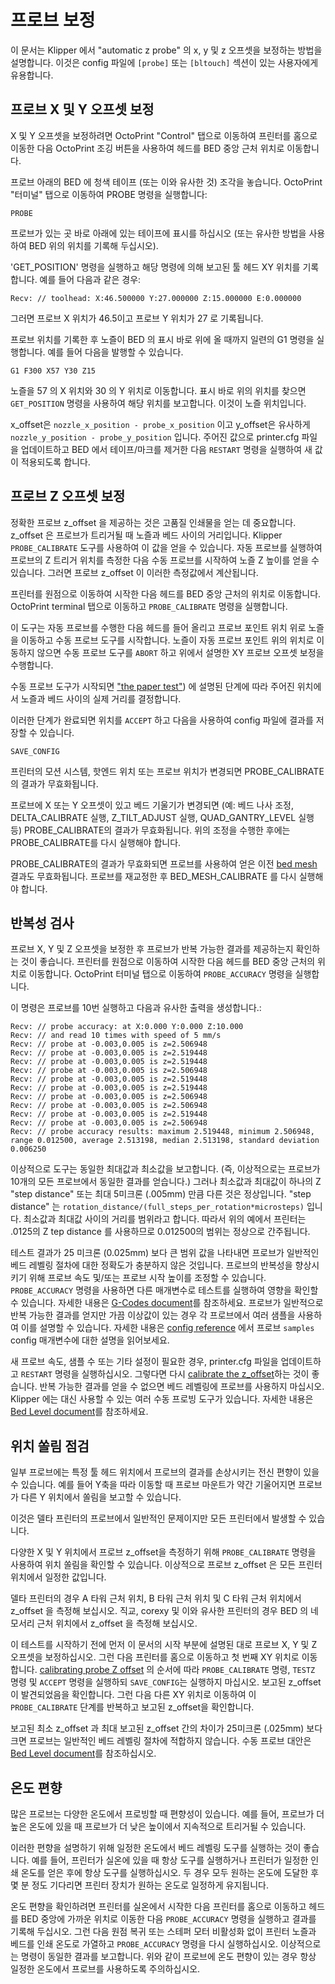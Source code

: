 # 프로브 보정

이 문서는 Klipper 에서 "automatic z probe" 의 x, y 및 
z 오프셋을 보정하는 방법을 설명합니다. 이것은 config 파일에 
`[probe]` 또는 `[bltouch]` 섹션이 있는 사용자에게 유용합니다.

## 프로브 X 및 Y 오프셋 보정

X 및 Y 오프셋을 보정하려면 OctoPrint "Control" 탭으로 이동하여 
프린터를 홈으로 이동한 다음 OctoPrint 조깅 버튼을 사용하여 헤드를 
BED 중앙 근처 위치로 이동합니다.

프로브 아래의 BED 에 청색 테이프 (또는 이와 유사한 것) 조각을 놓습니다.
OctoPrint "터미널" 탭으로 이동하여 PROBE 명령을 실행합니다:
```
PROBE
```
프로브가 있는 곳 바로 아래에 있는 테이프에 표시를 하십시오 
(또는 유사한 방법을 사용하여 BED 위의 위치를 기록해 두십시오).

'GET_POSITION' 명령을 실행하고 해당 명령에 의해 보고된 툴 헤드 
XY 위치를 기록합니다. 예를 들어 다음과 같은 경우:
```
Recv: // toolhead: X:46.500000 Y:27.000000 Z:15.000000 E:0.000000
```
그러면 프로브 X 위치가 46.5이고 프로브 Y 위치가 27 로 기록됩니다.

프로브 위치를 기록한 후 노즐이 BED 의 표시 바로 위에 올 때까지 일련의 
G1 명령을 실행합니다. 예를 들어 다음을 발행할 수 있습니다.
```
G1 F300 X57 Y30 Z15
```
노즐을 57 의 X 위치와 30 의 Y 위치로 이동합니다. 표시 바로 위의 위치를 
찾으면 `GET_POSITION` 명령을 사용하여 해당 위치를 보고합니다.
이것이 노즐 위치입니다.

x_offset은 `nozzle_x_position - probe_x_position` 이고 
y_offset은 유사하게 `nozzle_y_position - probe_y_position` 입니다.
주어진 값으로 printer.cfg 파일을 업데이트하고 BED 에서 테이프/마크를 제거한 
다음 `RESTART` 명령을 실행하여 새 값이 적용되도록 합니다.

## 프로브 Z 오프셋 보정

정확한 프로브 z_offset 을 제공하는 것은 고품질 인쇄물을 얻는 데 중요합니다.
z_offset 은 프로브가 트리거될 때 노즐과 베드 사이의 거리입니다.
Klipper `PROBE_CALIBRATE` 도구를 사용하여 이 값을 얻을 수 있습니다. 
자동 프로브를 실행하여 프로브의 Z 트리거 위치를 측정한 다음 수동 프로브를 
시작하여 노즐 Z 높이를 얻을 수 있습니다. 그러면 프로브 z_offset 이 이러한 
측정값에서 계산됩니다.

프린터를 원점으로 이동하여 시작한 다음 헤드를 BED 중앙 근처의 위치로 이동합니다.
OctoPrint terminal 탭으로 이동하고 `PROBE_CALIBRATE` 명령을 실행합니다.

이 도구는 자동 프로브를 수행한 다음 헤드를 들어 올리고 프로브 포인트 위치 
위로 노즐을 이동하고 수동 프로브 도구를 시작합니다. 노즐이 자동 프로브 포인트 
위의 위치로 이동하지 않으면 수동 프로브 도구를 `ABORT` 하고 위에서 설명한 
XY 프로브 오프셋 보정을 수행합니다.

수동 프로브 도구가 시작되면 ["the paper test"](Bed_Level.md#the-paper-test)) 에 
설명된 단계에 따라 주어진 위치에서 노즐과 베드 사이의 실제 거리를 결정합니다.

이러한 단계가 완료되면 위치를 `ACCEPT` 하고 다음을 사용하여 config 파일에 
결과를 저장할 수 있습니다.

```
SAVE_CONFIG
```

프린터의 모션 시스템, 핫엔드 위치 또는 프로브 위치가 변경되면 
PROBE_CALIBRATE 의 결과가 무효화됩니다.

프로브에 X 또는 Y 오프셋이 있고 베드 기울기가 변경되면 
(예: 베드 나사 조정, DELTA_CALIBRATE 실행, Z_TILT_ADJUST 실행, 
QUAD_GANTRY_LEVEL 실행 등) PROBE_CALIBRATE의 결과가 무효화됩니다.
위의 조정을 수행한 후에는 PROBE_CALIBRATE를 다시 실행해야 합니다.

PROBE_CALIBRATE의 결과가 무효화되면 프로브를 사용하여 얻은 이전 
[bed mesh](Bed_Mesh.md) 결과도 무효화됩니다. 프로브를 재교정한 후 
BED_MESH_CALIBRATE 를 다시 실행해야 합니다.

## 반복성 검사

프로브 X, Y 및 Z 오프셋을 보정한 후 프로브가 반복 가능한 결과를 
제공하는지 확인하는 것이 좋습니다. 프린터를 원점으로 이동하여 
시작한 다음 헤드를 BED 중앙 근처의 위치로 이동합니다.
OctoPrint 터미널 탭으로 이동하여 `PROBE_ACCURACY` 명령을 실행합니다.

이 명령은 프로브를 10번 실행하고 다음과 유사한 출력을 생성합니다.:
```
Recv: // probe accuracy: at X:0.000 Y:0.000 Z:10.000
Recv: // and read 10 times with speed of 5 mm/s
Recv: // probe at -0.003,0.005 is z=2.506948
Recv: // probe at -0.003,0.005 is z=2.519448
Recv: // probe at -0.003,0.005 is z=2.519448
Recv: // probe at -0.003,0.005 is z=2.506948
Recv: // probe at -0.003,0.005 is z=2.519448
Recv: // probe at -0.003,0.005 is z=2.519448
Recv: // probe at -0.003,0.005 is z=2.506948
Recv: // probe at -0.003,0.005 is z=2.506948
Recv: // probe at -0.003,0.005 is z=2.519448
Recv: // probe at -0.003,0.005 is z=2.506948
Recv: // probe accuracy results: maximum 2.519448, minimum 2.506948, range 0.012500, average 2.513198, median 2.513198, standard deviation 0.006250
```

이상적으로 도구는 동일한 최대값과 최소값을 보고합니다.
(즉, 이상적으로는 프로브가 10개의 모든 프로브에서 동일한 결과를 얻습니다.)
그러나 최소값과 최대값이 하나의 Z "step distance" 또는 최대 
5미크론 (.005mm) 만큼 다른 것은 정상입니다.
"step distance" 는 `rotation_distance/(full_steps_per_rotation*microsteps)` 입니다.
최소값과 최대값 사이의 거리를 범위라고 합니다. 따라서 위의 예에서 프린터는 
.0125의 Z tep distance 를 사용하므로 0.012500의 범위는 정상으로 간주됩니다.

테스트 결과가 25 미크론 (0.025mm) 보다 큰 범위 값을 나타내면 프로브가 
일반적인 베드 레벨링 절차에 대한 정확도가 충분하지 않은 것입니다.
프로브의 반복성을 향상시키기 위해 프로브 속도 및/또는 프로브 시작 높이를 
조정할 수 있습니다. `PROBE_ACCURACY` 명령을 사용하면 다른 매개변수로 
테스트를 실행하여 영향을 확인할 수 있습니다. 자세한 내용은 
[G-Codes document](G-Codes.md)를 참조하세요.
프로브가 일반적으로 반복 가능한 결과를 얻지만 가끔 이상값이 있는 경우 
각 프로브에서 여러 샘플을 사용하여 이를 설명할 수 있습니다.
자세한 내용은 [config reference](Config_Reference.md#probe) 에서 
프로브 `samples` config 매개변수에 대한 설명을 읽어보세요.

새 프로브 속도, 샘플 수 또는 기타 설정이 필요한 경우, printer.cfg 파일을 
업데이트하고 `RESTART` 명령을 실행하십시오. 그렇다면 다시 
[calibrate the z_offset](#calibrating-probe-z-offset)하는 것이 좋습니다.
반복 가능한 결과를 얻을 수 없으면 베드 레벨링에 프로브를 사용하지 마십시오.
Klipper 에는 대신 사용할 수 있는 여러 수동 프로빙 도구가 있습니다. 
자세한 내용은 [Bed Level document](Bed_Level.md)를 참조하세요.

## 위치 쏠림 점검

일부 프로브에는 특정 툴 헤드 위치에서 프로브의 결과를 손상시키는 
전신 편향이 있을 수 있습니다. 예를 들어 Y축을 따라 이동할 때 프로브 
마운트가 약간 기울어지면 프로브가 다른 Y 위치에서 쏠림을 보고할 수 있습니다.

이것은 델타 프린터의 프로브에서 일반적인 문제이지만 모든 프린터에서 발생할 수 있습니다.

다양한 X 및 Y 위치에서 프로브 z_offset을 측정하기 위해 
`PROBE_CALIBRATE` 명령을 사용하여 위치 쏠림을 확인할 수 있습니다.
이상적으로 프로브 z_offset 은 모든 프린터 위치에서 일정한 값입니다.

델타 프린터의 경우 A 타워 근처 위치, B 타워 근처 위치 및 C 타워 
근처 위치에서 z_offset 을 측정해 보십시오. 직교, corexy 및 이와 유사한 
프린터의 경우 BED 의 네 모서리 근처 위치에서 z_offset 을 측정해 보십시오.

이 테스트를 시작하기 전에 먼저 이 문서의 시작 부분에 설명된 대로 
프로브 X, Y 및 Z 오프셋을 보정하십시오. 그런 다음 프린터를 홈으로 이동하고 
첫 번째 XY 위치로 이동합니다. 
[calibrating probe Z offset](#calibrating-probe-z-offset) 의 
순서에 따라 `PROBE_CALIBRATE` 명령, `TESTZ` 명령 및 `ACCEPT` 명령을 
실행하되 `SAVE_CONFIG`는 실행하지 마십시오. 보고된 z_offset 이 발견되었음을 
확인합니다. 그런 다음 다른 XY 위치로 이동하여 이 `PROBE_CALIBRATE` 
단계를 반복하고 보고된 z_offset을 확인합니다.

보고된 최소 z_offset 과 최대 보고된 z_offset 간의 차이가 
25미크론 (.025mm) 보다 크면 프로브는 일반적인 베드 레벨링 절차에 적합하지 않습니다.
수동 프로브 대안은 [Bed Level document](Bed_Level.md)를 참조하십시오.

## 온도 편향

많은 프로브는 다양한 온도에서 프로빙할 때 편향성이 있습니다. 예를 들어, 프로브가 
더 높은 온도에 있을 때 프로브가 더 낮은 높이에서 지속적으로 트리거될 수 있습니다.

이러한 편향을 설명하기 위해 일정한 온도에서 베드 레벨링 도구를 실행하는 것이 좋습니다.
예를 들어, 프린터가 실온에 있을 때 항상 도구를 실행하거나 프린터가 일정한 인쇄 온도를 
얻은 후에 항상 도구를 실행하십시오. 두 경우 모두 원하는 온도에 도달한 후 몇 분 정도 
기다리면 프린터 장치가 원하는 온도로 일정하게 유지됩니다.

온도 편향을 확인하려면 프린터를 실온에서 시작한 다음 프린터를 홈으로 이동하고 
헤드를 BED 중앙에 가까운 위치로 이동한 다음 `PROBE_ACCURACY` 명령을 실행하고
결과를 기록해 두십시오. 그런 다음 원점 복귀 또는 스테퍼 모터 비활성화 없이 프린터 
노즐과 베드를 인쇄 온도로 가열하고 `PROBE_ACCURACY` 명령을 다시 실행하십시오.
이상적으로는 명령이 동일한 결과를 보고합니다. 위와 같이 프로브에 온도 편향이 있는 
경우 항상 일정한 온도에서 프로브를 사용하도록 주의하십시오.
